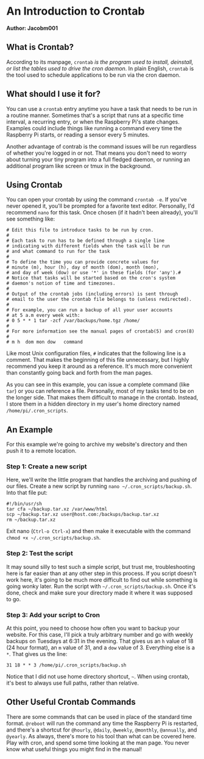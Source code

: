 # An Introduction to Crontab

**Author: Jacobm001**

## What is Crontab?

According to its manpage, `crontab` *is the program used to install, deinstall, or list the tables used to drive the cron daemon*. In plain English, `crontab` is the tool used to schedule applications to be run via the cron daemon.

## What should I use it for? 

You can use a `crontab` entry anytime you have a task that needs to be run in a routine manner. Sometimes that's a script that runs at a specific time interval, a recurring entry, or when the Raspberry Pi's state changes. Examples could include things like running a command every time the Raspberry Pi starts, or reading a sensor every 5 minutes.

Another advantage of contrab is the command issues will be run regardless of whether you're logged in or not. That means you don't need to worry about turning your tiny program into a full fledged daemon, or running an additional program like screen or tmux in the background.

## Using Crontab

You can open your crontab by using the command `crontab -e`. If you've never opened it, you'll be prompted for a favorite text editor. Personally, I'd recommend `nano` for this task. Once chosen (if it hadn't been already), you'll see something like:

    # Edit this file to introduce tasks to be run by cron.
    #
    # Each task to run has to be defined through a single line
    # indicating with different fields when the task will be run
    # and what command to run for the task
    #
    # To define the time you can provide concrete values for
    # minute (m), hour (h), day of month (dom), month (mon),
    # and day of week (dow) or use '*' in these fields (for 'any').#
    # Notice that tasks will be started based on the cron's system
    # daemon's notion of time and timezones.
    #
    # Output of the crontab jobs (including errors) is sent through
    # email to the user the crontab file belongs to (unless redirected).
    #
    # For example, you can run a backup of all your user accounts
    # at 5 a.m every week with:
    # 0 5 * * 1 tar -zcf /var/backups/home.tgz /home/
    #
    # For more information see the manual pages of crontab(5) and cron(8)
    #
    # m h  dom mon dow   command

Like most Unix configuration files, `#` indicates that the following line is a comment. That makes the beginning of this file unnecessary, but I highly recommend you keep it around as a reference. It's much more convenient than constantly going back and forth from the man pages.

As you can see in this example, you can issue a complete command (like `tar`) or you can reference a file. Personally, most of my tasks tend to be on the longer side. That makes them difficult to manage in the crontab. Instead, I store them in a hidden directory in my user's home directory named `/home/pi/.cron_scripts`.

## An Example

For this example we're going to archive my website's directory and then push it to a remote location.

### Step 1: Create a new script

Here, we'll write the little program that handles the archiving and pushing of our files. Create a new script by running `nano ~/.cron_scripts/backup.sh`. Into that file put:

    #!/bin/usr/sh
    tar cfa ~/backup.tar.xz /var/www/html
    scp ~/backup.tar.xz user@host.com:/backups/backup.tar.xz
    rm ~/backup.tar.xz
    

Exit nano (`Ctrl-o Ctrl-x`) and then make it executable with the command `chmod +x ~/.cron_scripts/backup.sh`.

### Step 2: Test the script

It may sound silly to test such a simple script, but trust me, troubleshooting here is far easier than at any other step in this process. If you script doesn't work here, it's going to be much more difficult to find out while something is going wonky later. Run the script with `~/.cron_scripts/backup.sh`. Once it's done, check and make sure your directory made it where it was supposed to go.

### Step 3: Add your script to Cron

At this point, you need to choose how often you want to backup your website. For this case, I'll pick a truly arbitrary number and go with weekly backups on Tuesdays at 6:31 in the evening. That gives us an `h` value of 18 (24 hour format), an `m` value of 31, and a `dow` value of 3. Everything else is a `*`. That gives us the line:

    31 18 * * 3 /home/pi/.cron_scripts/backup.sh

Notice that I did not use home directory shortcut, `~`. When using crontab, it's best to always use full paths, rather than relative.

## Other Useful Crontab Commands

There are some commands that can be used in place of the standard time format. `@reboot` will run the command any time the Raspberry Pi is restarted, and there's a shortcut for `@hourly`, `@daily`, `@weekly`, `@monthly`, `@annually`, and `@yearly`.  As always, there's more to his tool than what can be covered here. Play with cron, and spend some time looking at the man page. You never know what useful things you might find in the manual!
